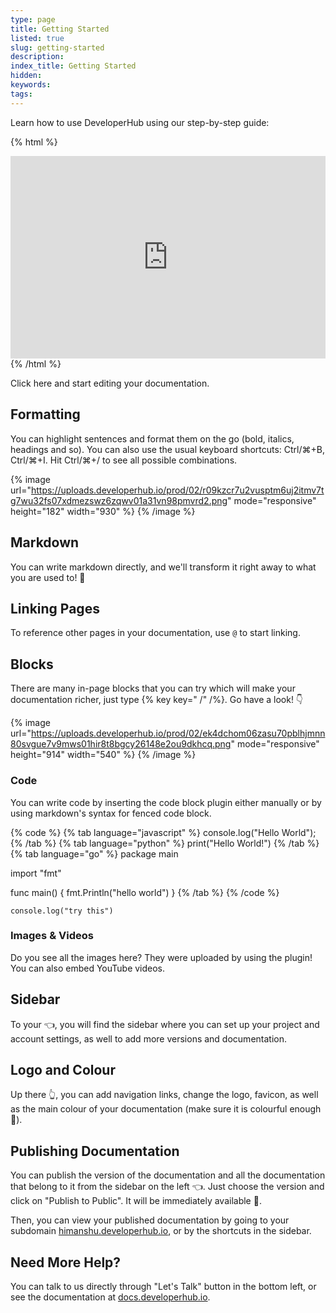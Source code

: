 ```yaml
---
type: page
title: Getting Started
listed: true
slug: getting-started
description: 
index_title: Getting Started
hidden: 
keywords: 
tags: 
---
```


Learn how to use DeveloperHub using our step-by-step guide:

{% html %}
<!--ARCADE EMBED START-->
<div style="position: relative; padding-bottom: calc(56.22254758418741% + 41px); height: 0; width: 100%;">
  <iframe src="https://demo.arcade.software/mXfTOZfQRMMXPJIqWjzp?embed&embed_mobile=tab&embed_desktop=tab&show_copy_link=true" 
          title="How to Edit and Publish Updates in DeveloperHub Documentation" 
          frameborder="0" loading="lazy" 
          webkitallowfullscreen mozallowfullscreen allowfullscreen 
          allow="clipboard-write" style="position: absolute; top: 0; left: 0; width: 100%; height: 100%; color-scheme: light;" 
          onload="window.postMessage('resize', '*')" ></iframe>
</div><!--ARCADE EMBED END-->
{% /html %}

Click here and start editing your documentation.

## Formatting

You can highlight sentences and format them on the go (bold, italics, headings and so). You can also use the usual keyboard shortcuts: Ctrl/⌘+B, Ctrl/⌘+I. Hit Ctrl/⌘+/ to see all possible combinations.

{% image url="https://uploads.developerhub.io/prod/02/r09kzcr7u2vusptm6uj2itmv7tg7wu32fs07xdmezswz6zqwv01a31vn98pmvrd2.png" mode="responsive" height="182" width="930" %}
{% /image %}

## Markdown

You can write markdown directly, and we'll transform it right away to what you are used to! 🚀

## Linking Pages

To reference other pages in your documentation, use `@` to start linking.

## Blocks

There are many in-page blocks that you can try which will make your documentation richer, just type {% key key=" /" /%}. Go have a look! 👇

{% image url="https://uploads.developerhub.io/prod/02/ek4dchom06zasu70pblhjmnn80svgue7v9mws01hir8t8bgcy26148e2ou9dkhcq.png" mode="responsive" height="914" width="540" %}
{% /image %}

### Code

You can write code by inserting the code block plugin either manually or by using markdown's syntax for fenced code block.

{% code %}
{% tab language="javascript" %}
console.log("Hello World");
{% /tab %}
{% tab language="python" %}
print("Hello World!")
{% /tab %}
{% tab language="go" %}
package main

import "fmt" 

func main() {
     fmt.Println("hello world")
}
{% /tab %}
{% /code %}

```
console.log("try this")
```

### Images & Videos

Do you see all the images here? They were uploaded by using the plugin! You can also embed YouTube videos.

## Sidebar

To your 👈, you will find the sidebar where you can set up your project and account settings, as well to add more versions and documentation.

## Logo and Colour

Up there 👆, you can add navigation links, change the logo, favicon, as well as the main colour of your documentation (make sure it is colourful enough 🌈).

## Publishing Documentation

You can publish the version of the documentation and all the documentation that belong to it from the sidebar on the left 👈. Just choose the version and click on "Publish to Public". It will be immediately available 🚀.

Then, you can view your published documentation by going to your subdomain [himanshu.developerhub.io](https://himanshu.developerhub.io), or by the shortcuts in the sidebar.

## Need More Help?

You can talk to us directly through "Let's Talk" button in the bottom left, or see the documentation at [docs.developerhub.io](https://docs.developerhub.io).
